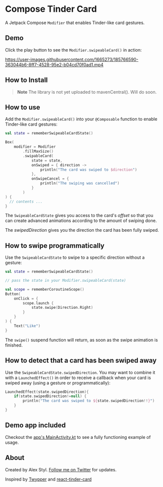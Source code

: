 # Compose Tinder Card

A Jetpack Compose `Modifier` that enables Tinder-like card gestures.

## Demo

Click the play button to see the `Modifier.swipeableCard()` in action:

https://user-images.githubusercontent.com/1665273/185766590-363044b6-8ff7-4528-95e2-b04cd70f0ad1.mp4

## How to Install

> **Note**
> The library is not yet uploaded to mavenCentral(). Will do soon.

## How to use

Add the `Modifier.swipeableCard()` into your `@Composable` function to enable Tinder-like card gestures:

```kotlin
val state = rememberSwipeableCardState()

Box(
    modifier = Modifier
        .fillMaxSize()
        .swipableCard(
            state = state,
            onSwiped = { direction ->
                println("The card was swiped to $direction")
            },
            onSwipeCancel = {
                println("The swiping was cancelled")
            }
        )
) {
  // contents ...
}
```
The `SwipeableCardState` gives you access to the card's _offset_ so that you can create advanced animations according to the amount of swiping done.

The _swipedDirection_ gives you the direction the card has been fully swiped.

## How to swipe programmatically

Use the `SwipeableCardState` to swipe to a specific direction without a gesture:

```kotlin
val state = rememberSwipeableCardState()

// pass the state in your Modifier.swipeableCard(state)

val scope = rememberCoroutineScope()
Button(
    onClick = {
        scope.launch {
            state.swipe(Direction.Right)
        }
    }
) {
    Text("Like")
}
```

The `swipe()` suspend function will return, as soon as the swipe animation is finished.

## How to detect that a card has been swiped away

Use the `SwipeableCardState.swipedDirection`. You may want to combine it with a `LaunchedEffect()` in order to receive a callback when your card is swiped away (using a gesture or programmatically):

```kotlin
LaunchedEffect(state.swipedDirection){
    if(state.swipedDirection!=null) {
        println("The card was swiped to ${state.swipedDirection!!}")
    }
}
```

## Demo app included

Checkout the [app's MainActivity.kt](https://github.com/alexstyl/compose-tinder-card/blob/main/app/src/main/java/com/alexstyl/swipeablecard/MainActivity.kt) to see a fully functioning example of usage.

## About

Created by Alex Styl. [Follow me on Twitter](https://twitter.com/alexstyl) for updates.

Inspired by [Twypper](https://github.com/theapache64/twyper/) and [react-tinder-card](https://github.com/3DJakob/react-tinder-card)
